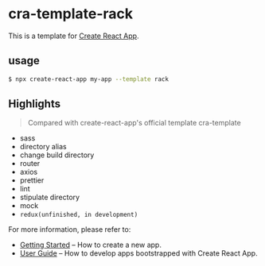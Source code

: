 <!--
 * @Author: ice
 * @Date: 2020-12-14 17:45:16
 * @LastEditTime: 2020-12-15 17:24:49
 * @LastEditors: Please set LastEditors
 * @Description: In User Settings Edit
 * @FilePath: /cra-template-rack/README.md
-->
# cra-template-rack

This is a template for [Create React App](https://github.com/facebook/create-react-app).

## usage

```sh
$ npx create-react-app my-app --template rack
```
## Highlights
> Compared with create-react-app's official template cra-template
- sass
- directory alias
- change build directory
- router
- axios
- prettier
- lint
- stipulate directory
- mock
- `redux(unfinished, in development)`

For more information, please refer to:

- [Getting Started](https://create-react-app.dev/docs/getting-started) – How to create a new app.
- [User Guide](https://create-react-app.dev) – How to develop apps bootstrapped with Create React App.
